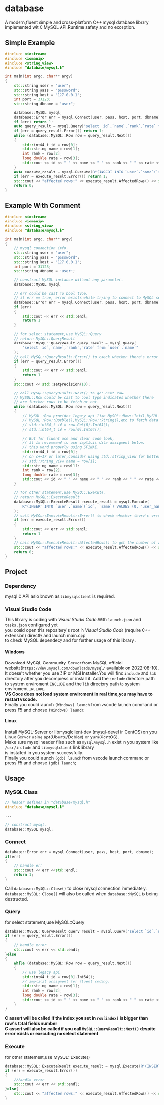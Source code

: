 # database
A modern,fluent simple and cross-platform C++ mysql database library implemented wit C MySQL API.Runtime safety and no exception.  


## Simple Example
```c++
#include <iostream>
#include <iomanip>
#include <string_view>
#include "database/mysql.h"

int main(int argc, char** argv)
{
    std::string user = "user";
    std::string pass = "password";
    std::string host = "127.0.0.1";
    int port = 33123;
    std::string dbname = "user";

    database::MySQL mysql;
    database::Error err = mysql.Connect(user, pass, host, port, dbname);
    if (err) return 1;
    auto query_result = mysql.Query("select `id`,`name`,`rank`,`rate` from `user`.`name`");
    if (err = query_result.Error()) return 1;
    while (database::MySQL::Row row = query_result.Next())
    {
        std::int64_t id = row[0];
        std::string name = row[1];
        int rank = row[2];
        long double rate = row[3];
        std::cout << id << " " << name << " " << rank << " " << rate << std::endl;
    }
    auto execute_result = mysql.Execute(R"(INSERT INTO `user`.`name`(`id`, `name`) VALUES (0, 'user_name');)");
    if (err = execute_result.Error()) return 1;
    std::cout << "affected rows:" << execute_result.AffectedRows() << std::endl;
    return 0;
}
```

## Example With Comment
```c++
#include <iostream>
#include <iomanip>
#include <string_view>
#include "database/mysql.h"

int main(int argc, char** argv)
{
    // mysql connection info.
    std::string user = "user";
    std::string pass = "password";
    std::string host = "127.0.0.1";
    int port = 33123;
    std::string dbname = "user";

    // construct MySQL instance without any parameter.
    database::MySQL mysql;

    // err could be cast to bool type.
    // if err == true, error exists while trying to connect to MySQL server.
    database::Error err = mysql.Connect(user, pass, host, port, dbname);
    if (err)
    {
        std::cout << err << std::endl;
        return 1;
    }

    // for select statement,use MySQL::Query.
    // return MySQL::QueryResult
    database::MySQL::QueryResult query_result = mysql.Query(
        "select `id`,`name`,`rank`,`rate` from `user`.`name`"
    );
    // call MySQL::QueryResult::Error() to check whether there's error or not.
    if (err = query_result.Error())
    {
        std::cout << err << std::endl;
        return 1;
    }
    std::cout << std::setprecision(10);

    // call MySQL::QueryResult::Next() to get next row.
    // MySQL::Row could be cast to bool type indicates whether there
    // are further rows to be fetch or not.
    while (database::MySQL::Row row = query_result.Next())
    {
        // MySQL::Row provides legacy api like MySQL::Row::Int(),MySQL::Row::Int64(),
        // MySQL::Row::Double(),MySQL::Row::String(),etc to fetch data directly.
        // std::int64_t id = row.Get(0).Int64();
        // std::int64_t id = row[0].Int64();

        // But for fluent use and clear code look,
        // it is recommand to use implicit data assigment below.
        // this word properly using SFINAE.
        std::int64_t id = row[0];
        // on c++17 or later,consider using std::string_view for better performance
        // std::string_view name = row[1];
        std::string name = row[1];
        int rank = row[2];
        long double rate = row[3];
        std::cout << id << " " << name << " " << rank << " " << rate << std::endl;
    }

    // for other statement,use MySQL::Exexute.
    // return MySQL::ExecuteResult
    database::MySQL::ExecuteResult execute_result = mysql.Execute(
        R"(INSERT INTO `user`.`name`(`id`, `name`) VALUES (0, 'user_name');)"
    );
    // call MySQL::ExecuteResult::Error() to check whether there's error or not.
    if (err = execute_result.Error())
    {
        std::cout << err << std::endl;
        return 1;
    }
    // call MySQL::ExecuteResult::AffectedRows() to get the number of affected rows.
    std::cout << "affected rows:" << execute_result.AffectedRows() << std::endl;
    return 0;
}

```

## Project

### Dependency
mysql C API aslo known as `libmysqlclient` is required.

### Visual Studio Code
This library is coding with *Visual Studio Code*.With ```launch.json``` and ```tasks.json``` configured yet  
you could open this repository's root in *Visual Studio Code* (require C++ extension) directly and launch main.cpp  
to check MySQL dependecy and for further usage of this library .  


#### Windows
Download MySQL-Community-Server from MySQL official website(```https://dev.mysql.com/downloads/mysql/``` available on 2022-08-10).  
It doesn't whether you use ZIP or MSI Installer.You will find `include` and `lib` directory after you decompress or install it.
Add the `include` directory path to system enviroment `INCLUDE` and the `lib` directory path to system enviroment `INCLUDE`.  
**VS Code does not load system enviroment in real time,you may have to restart vscode.**  
Finally you could launch `(Windows) launch` from vscode launch command or press F5 and choose `(Windows) launch`;


#### Linux
Install MySQL-Server or libmysqlclient-dev (mysql-devel in CentOS) on you Linux Server using apt(Ubuntu/Debian) or yum(CentOS).  
Make sure mysql header files such as `mysql/mysql.h` exist in you system like `/usr/include` and `libmysqlclient` link library  
is installed in you system successfully.  
Finally you could launch `(gdb) launch` from vscode launch command or press F5 and choose `(gdb) launch`;

## Usage

### MySQL Class
```c++
// header defines in "database/mysql.h"
#include "database/mysql.h"

...

// construct mysql.
database::MySQL mysql;

```

### Connect
```c++
database::Error err = mysql.Connect(user, pass, host, port, dbname);
if(err) 
{
    // handle err
    std::cout << err <<std::endl;
    return 1;
}

```
Call ```database::MySQL::Close()``` to close mysql connection immediately.  
```database::MySQL::Close()``` will also be called when ```database::MySQL``` is being destructed.  

### Query
for select statement,use MySQL::Query

```c++
database::MySQL::QueryResult query_result = mysql.Query("select `id`,`name`,`rank`,`rate` from `user`.`name`");
if (err = query_result.Error())
{
    // handle error
    std::cout << err << std::endl;
}else
{
    while (database::MySQL::Row row = query_result.Next())
    {
        // use legacy api
        std::int64_t id = row[0].Int64();
        // implicit assigment for fluent coding.
        std::string name = row[1];
        int rank = row[2];
        long double rate = row[3];
        std::cout << id << " " << name << " " << rank << " " << rate << std::endl;
    }
}
```
**C assert will be called if the index you set in ```row[index]``` is bigger than row's total fields number**  
**C assert will also be called if you call ```MySQL::QueryResult::Next()``` despite error exists or executing no select statement**  

### Execute
for other statement,use MySQL::Execute()
```c++
database::MySQL::ExecuteResult execute_result = mysql.Execute(R"(INSERT INTO `user`.`name`(`id`, `name`) VALUES (0, 'user_name');)");
if (err = execute_result.Error())
{
    //handle error
    std::cout << err << std::endl;
}else{
    std::cout << "affected rows:" << execute_result.AffectedRows() << std::endl;
}
```